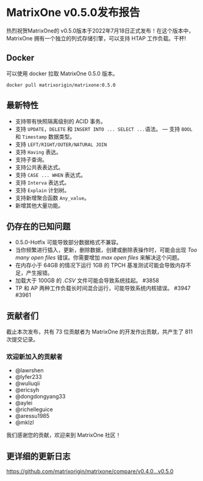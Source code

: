 # **MatrixOne v0.5.0发布报告**

热烈祝贺MatrixOne的 v0.5.0版本于2022年7月18日正式发布！在这个版本中，MatrixOne 拥有一个独立的列式存储引擎，可以支持 HTAP 工作负载。干杯!

## Docker

可以使用 docker 拉取 MatrixOne 0.5.0 版本。

```
docker pull matrixorigin/matrixone:0.5.0
```

## 最新特性

- 支持带有快照隔离级别的 ACID 事务。
- 支持 `UPDATE`，`DELETE` 和 `INSERT INTO ... SELECT ...`语法。
— 支持 `BOOL` 和 `Timestamp` 数据类型。
- 支持 `LEFT/RIGHT/OUTER/NATURAL JOIN`
- 支持 `Having` 表达。
- 支持子查询。
- 支持公共表表达式。
- 支持 `CASE ... WHEN` 表达式。
- 支持 `Interva` 表达式。
- 支持 `Explain` 计划树。
- 支持新增聚合函数 `Any_value`。
- 新增其他大量功能。

## 仍存在的已知问题

- 0.5.0-Hotfix 可能导致部分数据格式不兼容。
- 当你频繁进行插入，更新，删除数据，创建或删除表操作时，可能会出现 *Too many open files* 错误。你需要增加 *max open files* 来解决这个问题。
- 在内存小于 64GB 的情况下运行 1GB 的 TPCH 基准测试可能会导致内存不足，产生报错。
- 加载大于 100GB 的 *.CSV* 文件可能会导致系统挂起。 #3858
- TP 和 AP 两种工作负载长时间混合运行，可能导致系统内核错误。 #3947 #3961

## 贡献者们

截止本次发布，共有 73 位贡献者为 MatrixOne 的开发作出贡献，共产生了 811 次提交记录。

### 欢迎新加入的贡献者

* @lawrshen
* @lyfer233
* @wuliuqii
* @ericsyh
* @dongdongyang33
* @aylei
* @richelleguice
* @aressu1985
* @mklzl

我们感谢您的贡献，欢迎来到 MatrixOne 社区！

## 更详细的更新日志

<https://github.com/matrixorigin/matrixone/compare/v0.4.0...v0.5.0>
